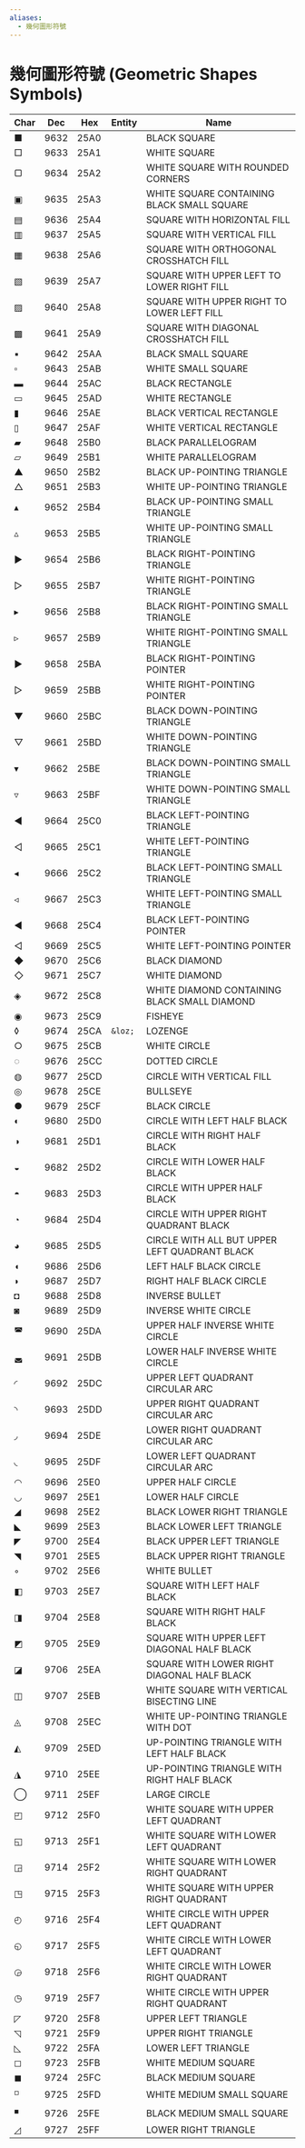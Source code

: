```yaml
---
aliases:
  - 幾何圖形符號
---
```

# 幾何圖形符號 (Geometric Shapes Symbols)

Char | Dec | Hex | Entity | Name
--- | --- | --- | --- | ---
&#9632; | 9632 | 25A0 | | BLACK SQUARE
&#9633; | 9633 | 25A1 | | WHITE SQUARE
&#9634; | 9634 | 25A2 | | WHITE SQUARE WITH ROUNDED CORNERS
&#9635; | 9635 | 25A3 | | WHITE SQUARE CONTAINING BLACK SMALL SQUARE
&#9636; | 9636 | 25A4 | | SQUARE WITH HORIZONTAL FILL
&#9637; | 9637 | 25A5 | | SQUARE WITH VERTICAL FILL
&#9638; | 9638 | 25A6 | | SQUARE WITH ORTHOGONAL CROSSHATCH FILL
&#9639; | 9639 | 25A7 | | SQUARE WITH UPPER LEFT TO LOWER RIGHT FILL
&#9640; | 9640 | 25A8 | | SQUARE WITH UPPER RIGHT TO LOWER LEFT FILL
&#9641; | 9641 | 25A9 | | SQUARE WITH DIAGONAL CROSSHATCH FILL
&#9642; | 9642 | 25AA | | BLACK SMALL SQUARE
&#9643; | 9643 | 25AB | | WHITE SMALL SQUARE
&#9644; | 9644 | 25AC | | BLACK RECTANGLE
&#9645; | 9645 | 25AD | | WHITE RECTANGLE
&#9646; | 9646 | 25AE | | BLACK VERTICAL RECTANGLE
&#9647; | 9647 | 25AF | | WHITE VERTICAL RECTANGLE
&#9648; | 9648 | 25B0 | | BLACK PARALLELOGRAM
&#9649; | 9649 | 25B1 | | WHITE PARALLELOGRAM
&#9650; | 9650 | 25B2 | | BLACK UP-POINTING TRIANGLE
&#9651; | 9651 | 25B3 | | WHITE UP-POINTING TRIANGLE
&#9652; | 9652 | 25B4 | | BLACK UP-POINTING SMALL TRIANGLE
&#9653; | 9653 | 25B5 | | WHITE UP-POINTING SMALL TRIANGLE
&#9654; | 9654 | 25B6 | | BLACK RIGHT-POINTING TRIANGLE
&#9655; | 9655 | 25B7 | | WHITE RIGHT-POINTING TRIANGLE
&#9656; | 9656 | 25B8 | | BLACK RIGHT-POINTING SMALL TRIANGLE
&#9657; | 9657 | 25B9 | | WHITE RIGHT-POINTING SMALL TRIANGLE
&#9658; | 9658 | 25BA | | BLACK RIGHT-POINTING POINTER
&#9659; | 9659 | 25BB | | WHITE RIGHT-POINTING POINTER
&#9660; | 9660 | 25BC | | BLACK DOWN-POINTING TRIANGLE
&#9661; | 9661 | 25BD | | WHITE DOWN-POINTING TRIANGLE
&#9662; | 9662 | 25BE | | BLACK DOWN-POINTING SMALL TRIANGLE
&#9663; | 9663 | 25BF | | WHITE DOWN-POINTING SMALL TRIANGLE
&#9664; | 9664 | 25C0 | | BLACK LEFT-POINTING TRIANGLE
&#9665; | 9665 | 25C1 | | WHITE LEFT-POINTING TRIANGLE
&#9666; | 9666 | 25C2 | | BLACK LEFT-POINTING SMALL TRIANGLE
&#9667; | 9667 | 25C3 | | WHITE LEFT-POINTING SMALL TRIANGLE
&#9668; | 9668 | 25C4 | | BLACK LEFT-POINTING POINTER
&#9669; | 9669 | 25C5 | | WHITE LEFT-POINTING POINTER
&#9670; | 9670 | 25C6 | | BLACK DIAMOND
&#9671; | 9671 | 25C7 | | WHITE DIAMOND
&#9672; | 9672 | 25C8 | | WHITE DIAMOND CONTAINING BLACK SMALL DIAMOND
&#9673; | 9673 | 25C9 | | FISHEYE
&#9674; | 9674 | 25CA | `&loz;` | LOZENGE
&#9675; | 9675 | 25CB | | WHITE CIRCLE
&#9676; | 9676 | 25CC | | DOTTED CIRCLE
&#9677; | 9677 | 25CD | | CIRCLE WITH VERTICAL FILL
&#9678; | 9678 | 25CE | | BULLSEYE
&#9679; | 9679 | 25CF | | BLACK CIRCLE
&#9680; | 9680 | 25D0 | | CIRCLE WITH LEFT HALF BLACK
&#9681; | 9681 | 25D1 | | CIRCLE WITH RIGHT HALF BLACK
&#9682; | 9682 | 25D2 | | CIRCLE WITH LOWER HALF BLACK
&#9683; | 9683 | 25D3 | | CIRCLE WITH UPPER HALF BLACK
&#9684; | 9684 | 25D4 | | CIRCLE WITH UPPER RIGHT QUADRANT BLACK
&#9685; | 9685 | 25D5 | | CIRCLE WITH ALL BUT UPPER LEFT QUADRANT BLACK
&#9686; | 9686 | 25D6 | | LEFT HALF BLACK CIRCLE
&#9687; | 9687 | 25D7 | | RIGHT HALF BLACK CIRCLE
&#9688; | 9688 | 25D8 | | INVERSE BULLET
&#9689; | 9689 | 25D9 | | INVERSE WHITE CIRCLE
&#9690; | 9690 | 25DA | | UPPER HALF INVERSE WHITE CIRCLE
&#9691; | 9691 | 25DB | | LOWER HALF INVERSE WHITE CIRCLE
&#9692; | 9692 | 25DC | | UPPER LEFT QUADRANT CIRCULAR ARC
&#9693; | 9693 | 25DD | | UPPER RIGHT QUADRANT CIRCULAR ARC
&#9694; | 9694 | 25DE | | LOWER RIGHT QUADRANT CIRCULAR ARC
&#9695; | 9695 | 25DF | | LOWER LEFT QUADRANT CIRCULAR ARC
&#9696; | 9696 | 25E0 | | UPPER HALF CIRCLE
&#9697; | 9697 | 25E1 | | LOWER HALF CIRCLE
&#9698; | 9698 | 25E2 | | BLACK LOWER RIGHT TRIANGLE
&#9699; | 9699 | 25E3 | | BLACK LOWER LEFT TRIANGLE
&#9700; | 9700 | 25E4 | | BLACK UPPER LEFT TRIANGLE
&#9701; | 9701 | 25E5 | | BLACK UPPER RIGHT TRIANGLE
&#9702; | 9702 | 25E6 | | WHITE BULLET
&#9703; | 9703 | 25E7 | | SQUARE WITH LEFT HALF BLACK
&#9704; | 9704 | 25E8 | | SQUARE WITH RIGHT HALF BLACK
&#9705; | 9705 | 25E9 | | SQUARE WITH UPPER LEFT DIAGONAL HALF BLACK
&#9706; | 9706 | 25EA | | SQUARE WITH LOWER RIGHT DIAGONAL HALF BLACK
&#9707; | 9707 | 25EB | | WHITE SQUARE WITH VERTICAL BISECTING LINE
&#9708; | 9708 | 25EC | | WHITE UP-POINTING TRIANGLE WITH DOT
&#9709; | 9709 | 25ED | | UP-POINTING TRIANGLE WITH LEFT HALF BLACK
&#9710; | 9710 | 25EE | | UP-POINTING TRIANGLE WITH RIGHT HALF BLACK
&#9711; | 9711 | 25EF | | LARGE CIRCLE
&#9712; | 9712 | 25F0 | | WHITE SQUARE WITH UPPER LEFT QUADRANT
&#9713; | 9713 | 25F1 | | WHITE SQUARE WITH LOWER LEFT QUADRANT
&#9714; | 9714 | 25F2 | | WHITE SQUARE WITH LOWER RIGHT QUADRANT
&#9715; | 9715 | 25F3 | | WHITE SQUARE WITH UPPER RIGHT QUADRANT
&#9716; | 9716 | 25F4 | | WHITE CIRCLE WITH UPPER LEFT QUADRANT
&#9717; | 9717 | 25F5 | | WHITE CIRCLE WITH LOWER LEFT QUADRANT
&#9718; | 9718 | 25F6 | | WHITE CIRCLE WITH LOWER RIGHT QUADRANT
&#9719; | 9719 | 25F7 | | WHITE CIRCLE WITH UPPER RIGHT QUADRANT
&#9720; | 9720 | 25F8 | | UPPER LEFT TRIANGLE
&#9721; | 9721 | 25F9 | | UPPER RIGHT TRIANGLE
&#9722; | 9722 | 25FA | | LOWER LEFT TRIANGLE
&#9723; | 9723 | 25FB | | WHITE MEDIUM SQUARE
&#9724; | 9724 | 25FC | | BLACK MEDIUM SQUARE
&#9725; | 9725 | 25FD | | WHITE MEDIUM SMALL SQUARE
&#9726; | 9726 | 25FE | | BLACK MEDIUM SMALL SQUARE
&#9727; | 9727 | 25FF | | LOWER RIGHT TRIANGLE